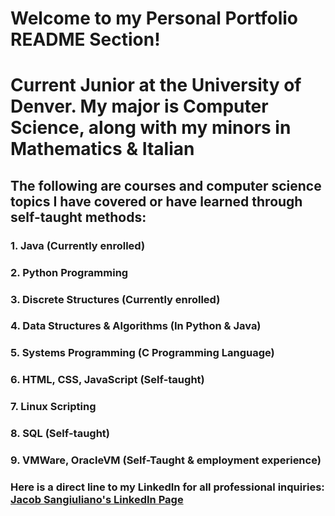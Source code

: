 # Welcome to my Personal Portfolio README Section!

# Current Junior at the University of Denver. My major is Computer Science, along with my minors in Mathematics & Italian 

## The following are courses and computer science topics I have covered or have learned through self-taught methods:

 ### 1. Java (Currently enrolled)
 ### 2. Python Programming
 ### 3. Discrete Structures (Currently enrolled)
 ### 4. Data Structures & Algorithms (In Python & Java) 
 ### 5. Systems Programming (C Programming Language)
 ### 6. HTML, CSS, JavaScript (Self-taught)
 ### 7. Linux Scripting 
 ### 8. SQL (Self-taught)
 ### 9. VMWare, OracleVM (Self-Taught & employment experience)

### Here is a direct line to my LinkedIn for all professional inquiries: [Jacob Sangiuliano's LinkedIn Page](https://www.linkedin.com/in/jacobsangiuliano-8501a3103/)

